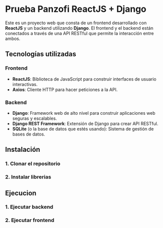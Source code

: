 # Prueba Panzofi ReactJS + Django

Este es un proyecto web que consta de un frontend desarrollado con **ReactJS** y un backend utilizando **Django**. El frontend y el backend están conectados a través de una API RESTful que permite la interacción entre ambos.

## Tecnologías utilizadas

### Frontend
- **ReactJS**: Biblioteca de JavaScript para construir interfaces de usuario interactivas.
- **Axios**: Cliente HTTP para hacer peticiones a la API.

### Backend
- **Django**: Framework web de alto nivel para construir aplicaciones web seguras y escalables.
- **Django REST Framework**: Extensión de Django para crear API RESTful.
- **SQLite** (o la base de datos que estés usando): Sistema de gestión de bases de datos.

## Instalación

### 1. Clonar el repositorio

### 2. Instalar librerias

## Ejecucion

### 1. Ejecutar backend

### 2. Ejecutar frontend
